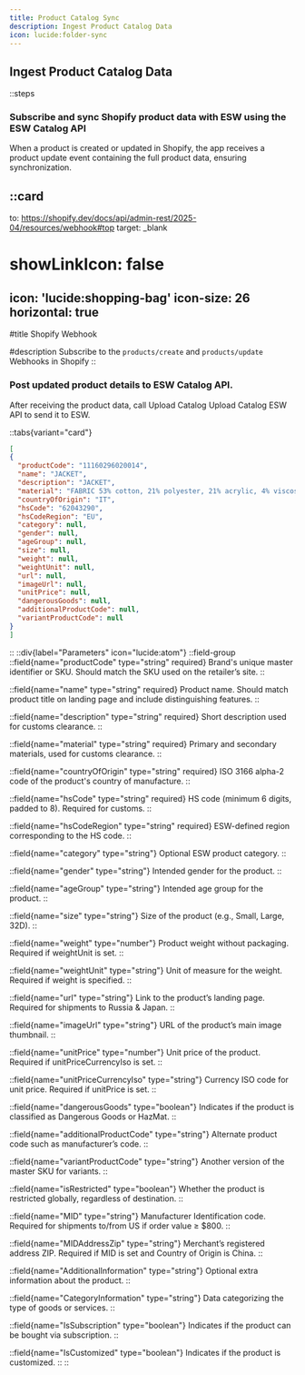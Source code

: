 ```yaml
---
title: Product Catalog Sync
description: Ingest Product Catalog Data
icon: lucide:folder-sync
---
```


## Ingest Product Catalog Data

::steps
### Subscribe and sync Shopify product data with ESW using the ESW Catalog API

When a product is created or updated in Shopify, the app receives a product update event containing the full product data, ensuring synchronization.

::card
---
to: https://shopify.dev/docs/api/admin-rest/2025-04/resources/webhook#top
target: _blank
# showLinkIcon: false
icon: 'lucide:shopping-bag'
icon-size: 26
horizontal: true
---

#title
Shopify Webhook

#description
Subscribe to the `products/create` and `products/update` Webhooks in Shopify
::



### Post updated product details to ESW Catalog API.

After receiving the product data, call Upload Catalog Upload Catalog <Badge variant="outline" type="success" to="https://github.com/ZTL-UwU/shadcn-docs-nuxt" target="_blank">ESW API</Badge> to send it to ESW.

::tabs{variant="card"}
  ```json [Request Example]
  [
  {
    "productCode": "11160296020014",
    "name": "JACKET",
    "description": "JACKET",
    "material": "FABRIC 53% cotton, 21% polyester, 21% acrylic, 4% viscose, 1% polyester, lining 100% polyester",
    "countryOfOrigin": "IT",
    "hsCode": "62043290",
    "hsCodeRegion": "EU",
    "category": null,
    "gender": null,
    "ageGroup": null,
    "size": null,
    "weight": null,
    "weightUnit": null,
    "url": null,
    "imageUrl": null,
    "unitPrice": null,
    "dangerousGoods": null,
    "additionalProductCode": null,
    "variantProductCode": null
  }
]
```
  ::
  ::div{label="Parameters" icon="lucide:atom"}
  ::field-group
  ::field{name="productCode" type="string" required}
  Brand's unique master identifier or SKU. Should match the SKU used on the retailer’s site.
  ::

  ::field{name="name" type="string" required}
  Product name. Should match product title on landing page and include distinguishing features.
  ::

  ::field{name="description" type="string" required}
  Short description used for customs clearance.
  ::

  ::field{name="material" type="string" required}
  Primary and secondary materials, used for customs clearance.
  ::

  ::field{name="countryOfOrigin" type="string" required}
  ISO 3166 alpha-2 code of the product's country of manufacture.
  ::

  ::field{name="hsCode" type="string" required}
  HS code (minimum 6 digits, padded to 8). Required for customs.
  ::

  ::field{name="hsCodeRegion" type="string" required}
  ESW-defined region corresponding to the HS code.
  ::

  ::field{name="category" type="string"}
  Optional ESW product category.
  ::

  ::field{name="gender" type="string"}
  Intended gender for the product.
  ::

  ::field{name="ageGroup" type="string"}
  Intended age group for the product.
  ::

  ::field{name="size" type="string"}
  Size of the product (e.g., Small, Large, 32D).
  ::

  ::field{name="weight" type="number"}
  Product weight without packaging. Required if weightUnit is set.
  ::

  ::field{name="weightUnit" type="string"}
  Unit of measure for the weight. Required if weight is specified.
  ::

  ::field{name="url" type="string"}
  Link to the product’s landing page. Required for shipments to Russia & Japan.
  ::

  ::field{name="imageUrl" type="string"}
  URL of the product’s main image thumbnail.
  ::

  ::field{name="unitPrice" type="number"}
  Unit price of the product. Required if unitPriceCurrencyIso is set.
  ::

  ::field{name="unitPriceCurrencyIso" type="string"}
  Currency ISO code for unit price. Required if unitPrice is set.
  ::

  ::field{name="dangerousGoods" type="boolean"}
  Indicates if the product is classified as Dangerous Goods or HazMat.
  ::

  ::field{name="additionalProductCode" type="string"}
  Alternate product code such as manufacturer’s code.
  ::

  ::field{name="variantProductCode" type="string"}
  Another version of the master SKU for variants.
  ::

  ::field{name="isRestricted" type="boolean"}
  Whether the product is restricted globally, regardless of destination.
  ::

  ::field{name="MID" type="string"}
  Manufacturer Identification code. Required for shipments to/from US if order value ≥ $800.
  ::

  ::field{name="MIDAddressZip" type="string"}
  Merchant’s registered address ZIP. Required if MID is set and Country of Origin is China.
  ::

  ::field{name="AdditionalInformation" type="string"}
  Optional extra information about the product.
  ::

  ::field{name="CategoryInformation" type="string"}
  Data categorizing the type of goods or services.
  ::

  ::field{name="IsSubscription" type="boolean"}
  Indicates if the product can be bought via subscription.
  ::

  ::field{name="IsCustomized" type="boolean"}
  Indicates if the product is customized.
  ::
::



           